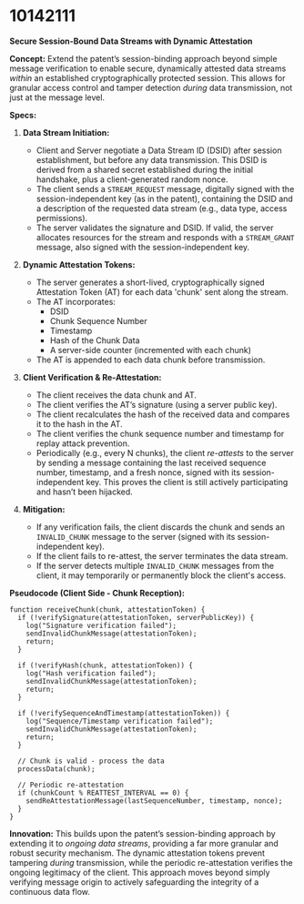 # 10142111

**Secure Session-Bound Data Streams with Dynamic Attestation**

**Concept:** Extend the patent’s session-binding approach beyond simple message verification to enable secure, dynamically attested data streams *within* an established cryptographically protected session. This allows for granular access control and tamper detection *during* data transmission, not just at the message level.

**Specs:**

1.  **Data Stream Initiation:**
    *   Client and Server negotiate a Data Stream ID (DSID) after session establishment, but before any data transmission. This DSID is derived from a shared secret established during the initial handshake, plus a client-generated random nonce.
    *   The client sends a `STREAM_REQUEST` message, digitally signed with the session-independent key (as in the patent), containing the DSID and a description of the requested data stream (e.g., data type, access permissions).
    *   The server validates the signature and DSID. If valid, the server allocates resources for the stream and responds with a `STREAM_GRANT` message, also signed with the session-independent key.

2.  **Dynamic Attestation Tokens:**
    *   The server generates a short-lived, cryptographically signed Attestation Token (AT) for each data 'chunk' sent along the stream.
    *   The AT incorporates:
        *   DSID
        *   Chunk Sequence Number
        *   Timestamp
        *   Hash of the Chunk Data
        *   A server-side counter (incremented with each chunk)
    *   The AT is appended to each data chunk before transmission.

3.  **Client Verification & Re-Attestation:**
    *   The client receives the data chunk and AT.
    *   The client verifies the AT’s signature (using a server public key).
    *   The client recalculates the hash of the received data and compares it to the hash in the AT.
    *   The client verifies the chunk sequence number and timestamp for replay attack prevention.
    *   Periodically (e.g., every N chunks), the client *re-attests* to the server by sending a message containing the last received sequence number, timestamp, and a fresh nonce, signed with its session-independent key. This proves the client is still actively participating and hasn’t been hijacked.

4.  **Mitigation:**
    *   If any verification fails, the client discards the chunk and sends an `INVALID_CHUNK` message to the server (signed with its session-independent key).
    *   If the client fails to re-attest, the server terminates the data stream.
    *   If the server detects multiple `INVALID_CHUNK` messages from the client, it may temporarily or permanently block the client's access.

**Pseudocode (Client Side - Chunk Reception):**

```
function receiveChunk(chunk, attestationToken) {
  if (!verifySignature(attestationToken, serverPublicKey)) {
    log("Signature verification failed");
    sendInvalidChunkMessage(attestationToken);
    return;
  }

  if (!verifyHash(chunk, attestationToken)) {
    log("Hash verification failed");
    sendInvalidChunkMessage(attestationToken);
    return;
  }

  if (!verifySequenceAndTimestamp(attestationToken)) {
    log("Sequence/Timestamp verification failed");
    sendInvalidChunkMessage(attestationToken);
    return;
  }

  // Chunk is valid - process the data
  processData(chunk);

  // Periodic re-attestation
  if (chunkCount % REATTEST_INTERVAL == 0) {
    sendReAttestationMessage(lastSequenceNumber, timestamp, nonce);
  }
}
```

**Innovation:**  This builds upon the patent’s session-binding approach by extending it to *ongoing data streams*, providing a far more granular and robust security mechanism. The dynamic attestation tokens prevent tampering *during* transmission, while the periodic re-attestation verifies the ongoing legitimacy of the client.  This approach moves beyond simply verifying message origin to actively safeguarding the integrity of a continuous data flow.